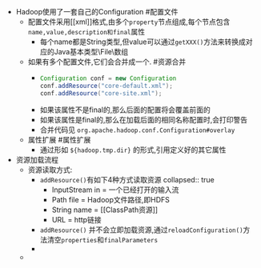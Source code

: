 - Hadoop使用了一套自己的Configuration #配置文件
	- 配置文件采用[[xml]]格式,由多个`property`节点组成,每个节点包含 `name,value,description和final`属性
		- 每个name都是String类型,但value可以通过`getXXX()`方法来转换成对应的Java基本类型\File\数组
	- 如果有多个配置文件,它们会合并成一个. #资源合并
		- ```java
		  Configuration conf = new Configuration
		  conf.addResource("core-default.xml");
		  conf.addResource("core-site.xml");
		  ```
		- 如果该属性不是final的,那么后面的配置将会覆盖前面的
		- 如果该属性是final的,那么在加载后面的相同名称配置时,会打印警告
		- 合并代码见 `org.apache.hadoop.conf.Configuration#overlay`
	- 属性扩展 #属性扩展
		- 通过形如 `${hadoop.tmp.dir}` 的形式,引用定义好的其它属性
- 资源加载流程
	- 资源读取方式:
		- `addResource()`有如下4种方式读取资源
		  collapsed:: true
			- InputStream in = 一个已经打开的输入流
			- Path file = Hadoop文件路径,即HDFS
			- String name = [[ClassPath资源]]
			- URL = http链接
		- `addResource()` 并不会立即加载资源,通过`reloadConfiguration()`方法清空`properties`和`finalParameters`
		-
	-
